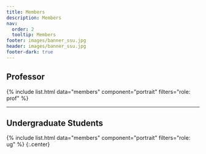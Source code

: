 ```yaml
---
title: Members
description: Members
nav:
  order: 2
  tooltip: Members
footer: images/banner_ssu.jpg
header: images/banner_ssu.jpg
footer-dark: true
---
```


<!-- # <i class="fas fa-users"></i>Members -->




## <i class="fas fa-microscope"></i> Professor
{%
  include list.html
  data="members"
  component="portrait"
  filters="role: prof"
%}



---
## <i class="fas fa-users"></i> Undergraduate Students
{%
  include list.html
  data="members"
  component="portrait"
  filters="role: ug"
%}
{:.center} 

<!-- 
---
## <i class="fas fa-users"></i> Students
{%
  include list.html
  data="members"
  component="portrait"
  filters="role: grad"
%}
-->
<!-- {% include section.html %}
 -->


<!-- ## Funding 
-->

<!-- Our work is made possible by funding from several organizations.
{:.center} 
-->


<!-- {%
  include gallery.html
  style="square"

  image1="images/photo.jpg"
  link1="https://nasa.gov/"
  tooltip1="Cool Foundation"

  image2="images/photo.jpg"
  link2="https://nasa.gov/"
  tooltip2="Cool Institute"

  image3="images/photo.jpg"
  link3="https://nasa.gov/"
  tooltip3="Cool Initiative"

  image4="images/photo.jpg"
  link4="https://nasa.gov/"
  tooltip4="Cool Foundation"

  image5="images/photo.jpg"
  link5="https://nasa.gov/"
  tooltip5="Cool Institute"

  image6="images/photo.jpg"
  link6="https://nasa.gov/"
  tooltip6="Cool Initiative"
%}  -->